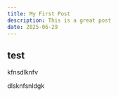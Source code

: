 ```yaml
---
title: My First Post
description: This is a great post
date: 2025-06-29
---
```


## test
kfnsdlknfv


dlsknfsnldgk
